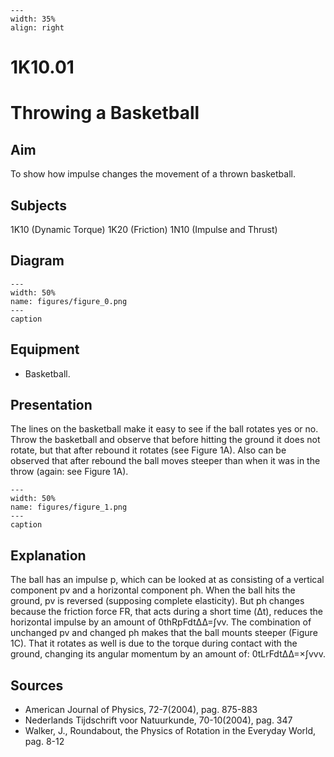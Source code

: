 
```{figure} /figures/busy.png
---
width: 35%
align: right
```
# 1K10.01 
  # Throwing a Basketball 
    
  
## Aim   
 To show how impulse changes the movement of a thrown basketball.    
  
## Subjects   
 1K10 (Dynamic Torque) 1K20 (Friction) 1N10 (Impulse and Thrust)   
  
## Diagram   
   
```{figure} figures/figure_0.png  
---  
width: 50%  
name: figures/figure_0.png  
---  
caption  
``` 
     
  
## Equipment   
 
 *  Basketball.
     
  
## Presentation   
 The lines on the basketball make it easy to see if the ball rotates yes or no. Throw the basketball and observe that before hitting the ground it does not rotate, but that after rebound it rotates (see Figure 1A). Also can be observed that after rebound the ball moves steeper than when it was in the throw (again: see Figure 1A).     
```{figure} figures/figure_1.png  
---  
width: 50%  
name: figures/figure_1.png  
---  
caption  
``` 
   
  
## Explanation   
 The ball has an impulse p, which can be looked at as consisting of a vertical component pv and a horizontal component ph. When the ball hits the ground, pv is reversed (supposing complete elasticity). But ph changes because the friction force FR, that acts during a short time (Δt), reduces the horizontal impulse by an amount of 0thRpFdtΔΔ=∫vv. The combination of unchanged pv and changed ph makes that the ball mounts steeper (Figure 1C). That it rotates as well is due to the torque during contact with the ground, changing its angular momentum by an amount of: 0tLrFdtΔΔ=×∫vvv.       
  
## Sources   
 
 *  American Journal of Physics, 72-7(2004), pag. 875-883 
 *  Nederlands Tijdschrift voor Natuurkunde, 70-10(2004), pag. 347 
 *  Walker, J., Roundabout, the Physics of Rotation in the Everyday World, pag. 8-12
  